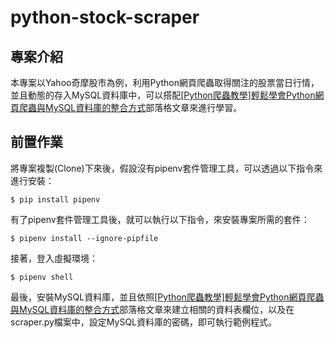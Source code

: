 # python-stock-scraper #

## 專案介紹 ##

本專案以Yahoo奇摩股市為例，利用Python網頁爬蟲取得關注的股票當日行情，並且動態的存入MySQL資料庫中，可以搭配[[Python爬蟲教學]輕鬆學會Python網頁爬蟲與MySQL資料庫的整合方式](https://www.learncodewithmike.com/2020/08/python-scraper-integrate-with-mysql.html)部落格文章來進行學習。

## 前置作業 ##

將專案複製(Clone)下來後，假設沒有pipenv套件管理工具，可以透過以下指令來進行安裝：

`$ pip install pipenv`

有了pipenv套件管理工具後，就可以執行以下指令，來安裝專案所需的套件：

`$ pipenv install --ignore-pipfile`

接著，登入虛擬環境：

`$ pipenv shell`

最後，安裝MySQL資料庫，並且依照[[Python爬蟲教學]輕鬆學會Python網頁爬蟲與MySQL資料庫的整合方式](https://www.learncodewithmike.com/2020/08/python-scraper-integrate-with-mysql.html)部落格文章來建立相關的資料表欄位，以及在scraper.py檔案中，設定MySQL資料庫的密碼，即可執行範例程式。